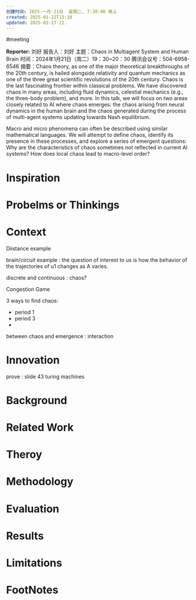 ```yaml
---
创建时间: 2025-一月-21日  星期二, 7:30:06 晚上
created: 2025-01-22T15:10
updated: 2025-02-17-22.
---
```

#meeting 

**Reporter:**  刘好
报告人：刘好
主题：Chaos in Multiagent System and Human Brain
时间：2024年1月21日（周二）19：30~20：30
腾讯会议号：504-6958-6546
摘要：Chaos theory, as one of the major theoretical breakthroughs of the 20th century, is hailed alongside relativity and quantum mechanics as one of the three great scientific revolutions of the 20th century. Chaos is the last fascinating frontier within classical problems. We have discovered chaos in many areas, including fluid dynamics, celestial mechanics (e.g., the three-body problem), and more. In this talk, we will focus on two areas closely related to AI where chaos emerges: the chaos arising from neural dynamics in the human brain and the chaos generated during the process of multi-agent systems updating towards Nash equilibrium.

Macro and micro phenomena can often be described using similar mathematical languages. We will attempt to define chaos, identify its presence in these processes, and explore a series of emergent questions: Why are the characteristics of chaos sometimes not reflected in current AI systems? How does local chaos lead to macro-level order?
# Inspiration
# Probelms or Thinkings 
# Context
Diistance example

brain/circuit example : the question of interest to us is how the behavior of the trajectories of u1 changes as A varies.

discrete and continuous : chaos?

Congestion Game

3 ways to find chaos:
- period 1 
- period 3
- 

between chaos and emergence : interaction

# Innovation
prove : slide 43  turing machines
# Background
# Related Work
# Theroy
# Methodology
# Evaluation
# Results
# Limitations
# FootNotes
